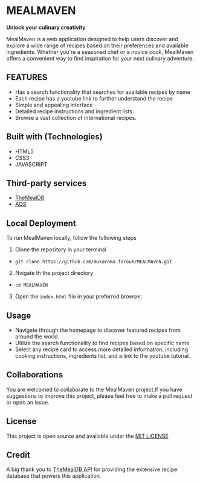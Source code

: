 # MEALMAVEN
**Unlock your culinary creativity**

MealMaven is a web application designed to help users discover and explore a wide range of recipes based on their preferences and available ingredients. Whether you're a seasoned chef or a novice cook, MealMaven offers a convenient way to find inspiration for your next culinary adventure.


## FEATURES
- Has a search functionality that searches for available recipes by name
- Each recipe has a youtube link to further understand the recipe
- Simple and appealing interface
- Detailed recipe instructions and ingredient lists.
- Browse a vast collection of international recipes.


## Built with (Technologies)
- HTML5
- CSS3
- JAVASCRIPT

## Third-party services
- [TheMealDB](https://www.themealdb.com/api.php)
- [AOS](https://michalsnik.github.io/aos/)

## Local Deployment
To run MealMaven locally, follow the following steps

1. Clone the repository in your terminal

- `git clone https://github.com/mukarama-farouk/MEALMAVEN.git`

2. Nvigate th the project directory
- `cd MEALMAVEN`

3. Open the `index.html` file in your preferred browser.

## Usage
- Navigate through the homepage to discover featured recipes from around the world.
- Utilize the search functionality to find recipes based on specific name.
- Select any recipe card to access more detailed information, including cooking instructions, ingredients list, and a link to the youtube tutorial.

## Collaborations
You are welcomed to collaborate to the MealMaven project.If you have suggestions to improve this project, please feel free to make a pull request or open an issue.


## License
This project is open source and available under the [MIT LICENSE](https://opensource.org/license/mit)

## Credit
A big thank you to [TheMealDB API](https://www.themealdb.com/api.php) for providing the extensive recipe database that powers this application.




